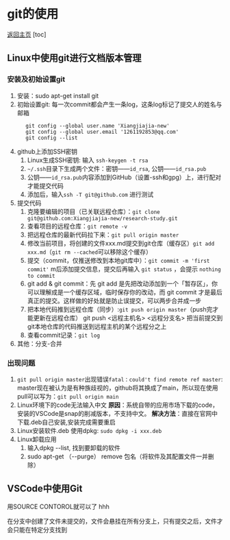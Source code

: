 # git的使用
[返回主页](../../research-study/readme.md)
[toc]
## Linux中使用git进行文档版本管理
### 安装及初始设置git
1) 安装：sudo apt-get install git
2) 初始设置git:  每一次commit都会产生一条log，这条log标记了提交人的姓名与邮箱
```
      git config --global user.name 'Xiangjiajia-new'  
      git config --global user.email '1261192853@qq.com'  
      git config --list   
```
4) github上添加SSH密钥  
   1) Linux生成SSH密钥: 输入 ```ssh-keygen -t rsa```  
   2) ```~/.ssh```目录下生成两个文件：密钥——```id_rsa```, 公钥——```id_rsa.pub```  
   3) 公钥——```id_rsa.pub```内容添加到GitHub（设置-ssh和gpg）上，进行配对才能提交代码  
   4) 添加后，输入```ssh -T git@github.com``` 进行测试  
5) 提交代码  
   1) 克隆要编辑的项目（已关联远程仓库）：```git clone git@github.com:Xiangjiajia-new/research-study.git```
   2) 查看项目的远程仓库：```git remote -v```
   3) 把远程仓库的最新代码拉下来：```git pull origin master```
   4) 修改当前项目，将创建的文件xxx.md提交到git仓库（缓存区）```git add xxx.md```（```git rm --cached```可以移除这个缓存）  
   5) 提交（commit，仅推送修改到本地git库中）：```git commit -m 'first commit'``` m后添加提交信息，提交后再输入 ```git status``` ，会提示 ```nothing to commit```
   6) git add & git commit：先 git add 是先把改动添加到一个「暂存区」，你可以理解成是一个缓存区域，临时保存你的改动，而 git commit 才是最后真正的提交。这样做的好处就是防止误提交，可以两步合并成一步
   7) 把本地代码推到远程仓库（同步）:```git push origin master```（push完才能更新在远程仓库）
      git push <远程主机名> <远程分支名>  把当前提交到git本地仓库的代码推送到远程主机的某个远程分之上
   8) 查看commit记录：```git log```
6) 其他：分支-合并
### 出现问题
1) ```git pull origin master```出现错误```fatal：could't find remote ref master```:  
   master现在被认为是有种族歧视的，github将其换成了main，所以现在使用pull可以写为：```git pull origin main```
2) Linux环境下的code无法输入中文
**原因**：系统自带的应用市场下载的code，安装的VSCode是snap的削减版本，不支持中文。
**解决方法**：直接在官网中下载.deb自己安装,安装完成需要重启
3) Linux安装软件.deb
   使用dpkg: ```sudo dpkg -i xxx.deb```
4) Linux卸载应用
   1) 输入dpkg --list, 找到要卸载的软件
   2) sudo apt-get （--purge） remove 包名（将软件及其配置文件一并删除）
## VSCode中使用Git
用SOURCE CONTOROL就可以了
hhh


在分支中创建了文件未提交的，文件会悬挂在所有分支上，只有提交之后，文件才会只能在特定分支找到
